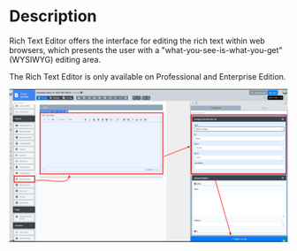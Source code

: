 # Description


Rich Text Editor offers the interface for editing the rich text  within web browsers, which presents the user with a "what-you-see-is-what-you-get" (WYSIWYG) editing area.

The Rich Text Editor is only available on Professional and Enterprise  Edition.

![img.png](img.png)